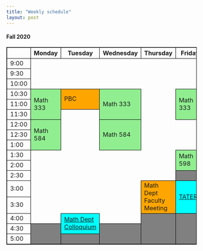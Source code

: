 ```yaml
---
title: "Weekly schedule"
layout: post
---
```


#### Fall 2020

<table xmlns="http://www.w3.org/1999/xhtml" border="1" cellpadding="8" cellspacing="2" style="border-color:black">
  <tbody>
    <tr>
      <th style="border-color:black" width="10%"> </th>
      <th style="border-color:black" width="15%">Monday</th>
      <th style="border-color:black" width="15%">Tuesday</th>
      <th style="border-color:black" width="15%">Wednesday</th>
      <th style="border-color:black" width="15%">Thursday</th>
      <th style="border-color:black" width="15%">Friday</th>
      <th style="border-color:black" width="10%"> </th>
    </tr>
    <tr>
      <td style="border-color:black">9:00</td>
      <td rowspan="3" style="border:none"> </td>
      <td rowspan="3" style="border:none"> </td>
      <td rowspan="3" style="border:none"> </td>
      <td rowspan="3" style="border:none"> </td>
      <td rowspan="3" style="border:none"> </td>
      <td style="border-color:black">9:00</td>
    </tr>
    <tr>
      <td style="border-color:black">9:30</td>
      <td style="border-color:black">9:30</td>
    </tr>
    <tr>
      <td style="border-color:black">10:00</td>
      <td style="border-color:black">10:00</td>
    </tr>
    <tr>
      <td style="border-color:black">10:30</td>
      <td rowspan="3" style="border-color:black;background-color:LightGreen">
        Math 333
      </td>
      <td rowspan="2" style="border-color:black;background-color:Orange">
        PBC
      </td>
      <td rowspan="3" style="border-color:black;background-color:LightGreen">
        Math 333
      </td>
      <td rowspan="3" style="border:none"> </td>
      <td rowspan="3" style="border-color:black;background-color:LightGreen">
        Math 333
      </td>
      <td style="border-color:black">10:30</td>
    </tr>
    <tr>
      <td style="border-color:black">11:00</td>
      <td style="border-color:black">11:00</td>
    </tr>
    <tr>
      <td style="border-color:black">11:30</td>
      <td rowspan="1" style="border:none"> </td>
      <td style="border-color:black">11:30</td>
    </tr>
    <tr>
      <td style="border-color:black">12:00</td>
      <td rowspan="3" style="border-color:black;background-color:LightGreen">
        Math 584
      </td>
      <td rowspan="3" style="border:none"> </td>
      <td rowspan="3" style="border-color:black;background-color:LightGreen">
        Math 584
      </td>
      <td rowspan="3" style="border:none"> </td>
      <td rowspan="3" style="border:none"> </td>
      <td style="border-color:black">12:00</td>
    </tr>
    <tr>
      <td style="border-color:black">12:30</td>
      <td style="border-color:black">12:30</td>
    </tr>
    <tr>
      <td style="border-color:black">1:00</td>
      <td style="border-color:black">1:00</td>
    </tr>
    <tr>
      <td style="border-color:black">1:30</td>
      <td rowspan="3" style="border:none"> </td>
      <td rowspan="3" style="border:none"> </td>
      <td rowspan="3" style="border:none"> </td>
      <td rowspan="3" style="border:none"> </td>
      <td rowspan="2" style="border-color:black;background-color:LightGreen">
        Math 598
      </td>
      <td style="border-color:black">1:30</td>
    </tr>
    <tr>
      <td style="border-color:black">2:00</td>
      <td style="border-color:black">2:00</td>
    </tr>
    <tr>
      <td style="border-color:black">2:30</td>
      <td rowspan="1" style="border-color:black;background-color:Gray"> </td>
      <td style="border-color:black">2:30</td>
    </tr>
    <tr>
      <td style="border-color:black">3:00</td>
      <td rowspan="3" style="border:none"> </td>
      <td rowspan="2" style="border:none"> </td>
      <td rowspan="3" style="border:none"> </td>
      <td rowspan="2" style="border-color:black;background-color:Orange">
        Math Dept Faculty Meeting
      </td>
      <td rowspan="2" style="border-color:black;background-color:aqua">
        <a href="https://sites.google.com/boisestate.edu/TATERS">TATERS</a>
      </td>
      <td style="border-color:black">3:00</td>
    </tr>
    <tr>
      <td style="border-color:black">3:30</td>
      <td style="border-color:black">3:30</td>
    </tr>
    <tr>
      <td style="border-color:black">4:00</td>
      <td rowspan="2" style="border-color:black;background-color:aqua">
        <a href="https://www.boisestate.edu/math/research/colloquium/">Math Dept Colloquium</a>
      </td>
      <td rowspan="3" style="border-color:black;background-color:Gray"> </td>
      <td rowspan="3" style="border-color:black;background-color:Gray"> </td>
      <td style="border-color:black">4:00</td>
    </tr>
    <tr>
      <td style="border-color:black">4:30</td>
      <td rowspan="2" style="border-color:black;background-color:Gray"> </td>
      <td rowspan="2" style="border-color:black;background-color:Gray"> </td>
      <td style="border-color:black">4:30</td>
    </tr>
    <tr>
      <td style="border-color:black">5:00</td>
      <td rowspan="1" style="border-color:black;background-color:Gray"> </td>
      <td style="border-color:black">5:00</td>
    </tr>
  </tbody>
</table>
